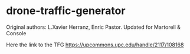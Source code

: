 # drone-traffic-generator
Original authors: L.Xavier Herranz, Enric Pastor. Updated for Martorell &amp; Console

Here the link to the TFG https://upcommons.upc.edu/handle/2117/108168
